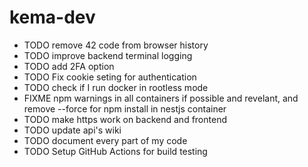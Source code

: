 # kema-dev

* TODO remove 42 code from browser history
* TODO improve backend terminal logging
* TODO add 2FA option
* TODO Fix cookie seting for authentication
* TODO check if I run docker in rootless mode
* FIXME npm warnings in all containers if possible and revelant, and remove --force for npm install in nestjs container
* TODO make https work on backend and frontend
* TODO update api's wiki
* TODO document every part of my code
* TODO Setup GitHub Actions for build testing
